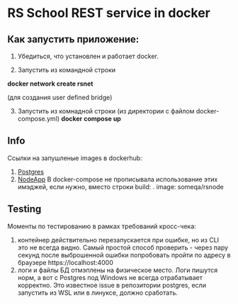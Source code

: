 # RS School REST service in docker

## Как запустить приложение:

1) Убедиться, что установлен и работает docker.

2) Запустить из командной строки

**docker network create rsnet**

(для создания user defined bridge)

3) Запустить из комнадной строки (из директории с файлом docker-compose.yml)
**docker compose up**

## Info
Ссылки на запушленые images в dockerhub:
1) [Postgres](https://hub.docker.com/r/someqa/rspostgres/)
2) [NodeApp](https://hub.docker.com/r/someqa/rsnode/)
В docker-compose не прописывала использование этих имэджей, если нужно, вместо строки
build: .
image: someqa/rsnode

## Testing
Моменты по тестированию в рамках требований кросс-чека:
1) контейнер действительно перезапускается при ошибке, но из CLI это не всегда видно. Самый простой способ проверить - через пару секунд после выброшенной ошибки попробовать пройти по адресу в браузере
https://localhost:4000
2) логи и файлы БД отмэплены на физическое место. Логи пишутся норм, а вот с Postgres под Windows не всегда отрабатывает корректно. Это известное issue в репозитории postgres, если запустить из WSL или в линуксе, должно сработать. 


